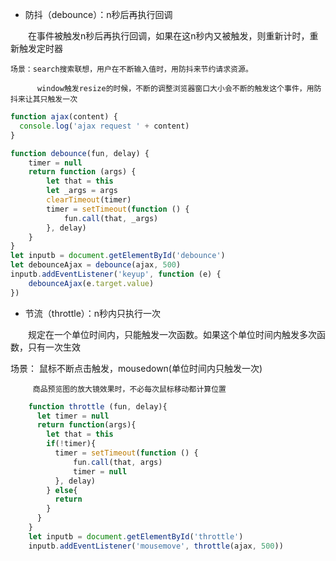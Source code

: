 * 防抖（debounce）：n秒后再执行回调

　　在事件被触发n秒后再执行回调，如果在这n秒内又被触发，则重新计时，重新触发定时器

    场景：search搜索联想，用户在不断输入值时，用防抖来节约请求资源。

          window触发resize的时候，不断的调整浏览器窗口大小会不断的触发这个事件，用防抖来让其只触发一次

```javascript
function ajax(content) {
  console.log('ajax request ' + content)
}

function debounce(fun, delay) {
    timer = null
    return function (args) {
        let that = this
        let _args = args
        clearTimeout(timer)
        timer = setTimeout(function () {
            fun.call(that, _args)
        }, delay)
    }
}
let inputb = document.getElementById('debounce')
let debounceAjax = debounce(ajax, 500)
inputb.addEventListener('keyup', function (e) {
    debounceAjax(e.target.value)
})
```

* 节流（throttle）：n秒内只执行一次

　　规定在一个单位时间内，只能触发一次函数。如果这个单位时间内触发多次函数，只有一次生效

   场景： 鼠标不断点击触发，mousedown(单位时间内只触发一次)
   
         商品预览图的放大镜效果时，不必每次鼠标移动都计算位置
```javascript
    function throttle (fun, delay){
      let timer = null
      return function(args){
        let that = this
        if(!timer){
          timer = setTimeout(function () {
              fun.call(that, args)
              timer = null
          }, delay)
        } else{
          return 
        }
      }
    }
    let inputb = document.getElementById('throttle')
    inputb.addEventListener('mousemove', throttle(ajax, 500))
```